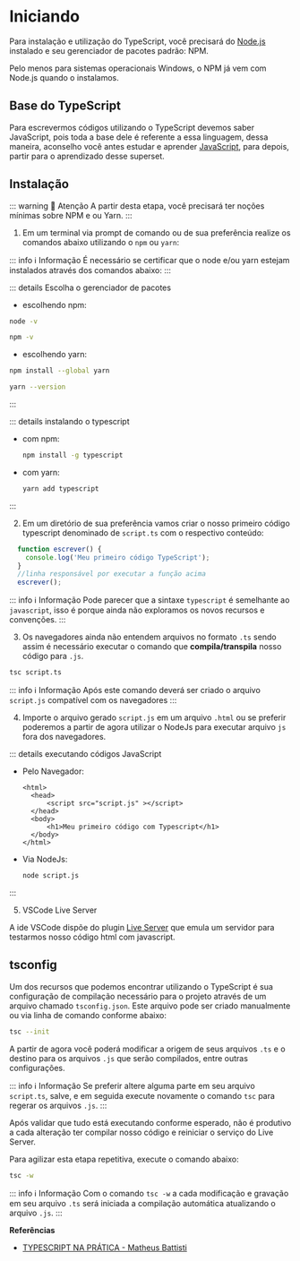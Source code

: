 # Iniciando 
Para instalação e utilização do TypeScript, você precisará do [Node.js](https://nodejs.org/en/download/) instalado e seu gerenciador de pacotes padrão: NPM.

Pelo menos para sistemas operacionais Windows, o NPM já vem com Node.js quando o instalamos.

## Base do TypeScript
Para escrevermos códigos utilizando o TypeScript devemos saber JavaScript, pois toda a base dele é referente a essa linguagem, dessa maneira, aconselho você antes estudar e aprender [JavaScript](/topicos/linguagens/javascript/sobre.html), para depois, partir para o aprendizado desse superset.

## Instalação

::: warning :bell: Atenção
A partir desta etapa, você precisará ter noções mínimas sobre NPM e ou Yarn.
:::

1. Em um terminal via prompt de comando ou de sua preferência realize os comandos abaixo utilizando o `npm` ou `yarn`:

::: info :information_source: Informação
É necessário se certificar que o node e/ou yarn estejam instalados através dos comandos abaixo:
:::

::: details Escolha o gerenciador de pacotes
- escolhendo npm:
```sh
node -v

npm -v
```
- escolhendo yarn:
```sh
npm install --global yarn

yarn --version
```
::: 


::: details instalando o typescript

- com npm:

  ```sh
  npm install -g typescript
  ```
- com yarn:
  ```sh
  yarn add typescript 
  ```
:::

2. Em um diretório de sua preferência vamos criar o nosso primeiro código typescript denominado de `script.ts` com o respectivo conteúdo:
```js
  function escrever() {
    console.log('Meu primeiro código TypeScript');
  }
  //linha responsável por executar a função acima
  escrever();
```

::: info :information_source: Informação
Pode parecer que a sintaxe `typescript` é semelhante ao `javascript`, isso é porque ainda não exploramos os novos recursos e convenções.
:::

3. Os navegadores ainda não entendem arquivos no formato `.ts` sendo assim é necessário executar o comando que **compila/transpila** nosso código para `.js`.
  ```sh
  tsc script.ts
  ```

::: info :information_source: Informação
 Após este comando deverá ser criado o arquivo `script.js` compatível com os navegadores
:::

4. Importe o arquivo gerado `script.js` em um arquivo `.html` ou se preferir poderemos a partir de agora utilizar o NodeJs para executar arquivo `js` fora dos navegadores.

::: details executando códigos JavaScript

- Pelo Navegador:

  ```html{3}
  <html> 
    <head>
        <script src="script.js" ></script>
    </head> 
    <body>
        <h1>Meu primeiro código com Typescript</h1>
    </body> 
  </html>
  ```
- Via NodeJs:
  ```sh
  node script.js 
  ```
:::

5. VSCode Live Server

A ide VSCode dispõe do plugin [Live Server](/topicos/linguagens/javascript/setup.html#aumente-sua-produtividade) que emula um servidor para testarmos nosso código html com javascript.

## tsconfig

Um dos recursos que podemos encontrar utilizando o TypeScript é sua configuração de compilação necessário para o projeto através de um arquivo chamado `tsconfig.json`.
Este arquivo pode ser criado manualmente ou via linha de comando conforme abaixo:

```sh
tsc --init
```

A partir de agora você poderá modificar a origem de seus arquivos `.ts` e o destino para os arquivos `.js` que serão compilados, entre outras configurações.

::: info :information_source: Informação
Se preferir altere alguma parte em seu arquivo `script.ts`, salve, e em seguida execute novamente o comando `tsc` para regerar os arquivos `.js`.
:::

Após validar que tudo está executando conforme esperado, não é produtivo a cada alteração ter compilar nosso código e reiniciar o serviço do Live Server.

Para agilizar esta etapa repetitiva, execute o comando abaixo:

```sh
tsc -w
```
::: info :information_source: Informação
Com o comando `tsc -w` a cada modificação e gravação em seu arquivo `.ts` será iniciada a compilação automática atualizando o arquivo `.js`.
:::

**Referências**

* [TYPESCRIPT NA PRÁTICA - Matheus Battisti](https://www.youtube.com/watch?v=lCemyQeSCV8)